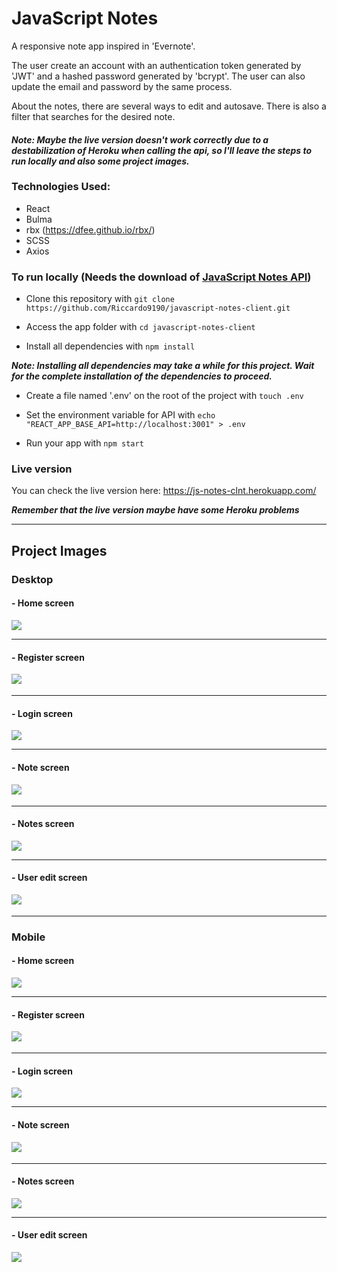 # JavaScript Notes

A responsive note app inspired in 'Evernote'. 

The user create an account with an authentication token generated by 'JWT' and a hashed password generated by 'bcrypt'. The user can also update 
the email and password by the same process.

About the notes, there are several ways to edit and autosave. There is also a filter that searches for the desired note.

#### <em><strong>Note: Maybe the live version doesn't work correctly due to a destabilization of Heroku when calling the api, so I'll leave the steps to run locally and also some project images.</strong></em>

### Technologies Used:

- React 
- Bulma
- rbx (https://dfee.github.io/rbx/)
- SCSS
- Axios

### To run locally (Needs the download of [JavaScript Notes API](https://github.com/Riccardo9190/javascript-notes-api))

- Clone this repository with ```git clone https://github.com/Riccardo9190/javascript-notes-client.git```

- Access the app folder with ```cd javascript-notes-client```

- Install all dependencies with ```npm install```

<em><strong>Note: Installing all dependencies may take a while for this project. Wait for the complete installation of the dependencies to proceed.</strong></em>

- Create a file named '.env' on the root of the project with ```touch .env```

- Set the environment variable for API with ```echo "REACT_APP_BASE_API=http://localhost:3001" > .env```

- Run your app with ```npm start``` 

### Live version

You can check the live version here: https://js-notes-clnt.herokuapp.com/

<em><strong>Remember that the live version maybe have some Heroku problems</strong></em>

<hr/>

## Project Images

### Desktop

#### - Home screen
<img src="https://github.com/Riccardo9190/javascript-notes-client/blob/master/project_prints/desktop/home_desktop.png" /> 

<hr/>

#### - Register screen
<img src="https://github.com/Riccardo9190/javascript-notes-client/blob/master/project_prints/desktop/register_desktop.png" />ㅤ

<hr/>

#### - Login screen 
<img src="https://github.com/Riccardo9190/javascript-notes-client/blob/master/project_prints/desktop/login_desktop.png" />

<hr/>

#### - Note screen 
<img src="https://github.com/Riccardo9190/javascript-notes-client/blob/master/project_prints/desktop/note_desktop.png" />ㅤ

<hr/>

#### - Notes screen 
<img src="https://github.com/Riccardo9190/javascript-notes-client/blob/master/project_prints/desktop/notes_desktop.png" />

<hr/>

#### - User edit screen 
<img src="https://github.com/Riccardo9190/javascript-notes-client/blob/master/project_prints/desktop/users_edit_desktop.png" />ㅤㅤㅤㅤ

<hr/>

### Mobile

#### - Home screen
<img src="https://github.com/Riccardo9190/javascript-notes-client/blob/master/project_prints/mobile/home_mobile.png" /> 

<hr/>

#### - Register screen
<img src="https://github.com/Riccardo9190/javascript-notes-client/blob/master/project_prints/mobile/register_mobile.png" />ㅤ

<hr/>

#### - Login screen 
<img src="https://github.com/Riccardo9190/javascript-notes-client/blob/master/project_prints/mobile/login_mobile.png" />

<hr/>

#### - Note screen 
<img src="https://github.com/Riccardo9190/javascript-notes-client/blob/master/project_prints/mobile/note_mobile.png" />ㅤ

<hr/>

#### - Notes screen 
<img src="https://github.com/Riccardo9190/javascript-notes-client/blob/master/project_prints/mobile/notes_mobile.png" />

<hr/>

#### - User edit screen 
<img src="https://github.com/Riccardo9190/javascript-notes-client/blob/master/project_prints/mobile/users_edit_mobile.png" />ㅤㅤㅤㅤ



